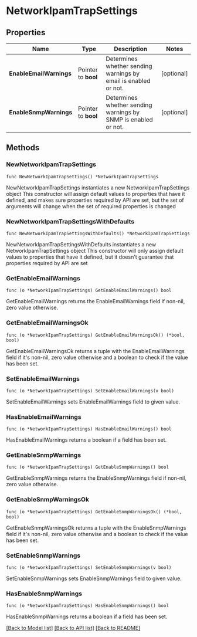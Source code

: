 # NetworkIpamTrapSettings

## Properties

Name | Type | Description | Notes
------------ | ------------- | ------------- | -------------
**EnableEmailWarnings** | Pointer to **bool** | Determines whether sending warnings by email is enabled or not. | [optional] 
**EnableSnmpWarnings** | Pointer to **bool** | Determines whether sending warnings by SNMP is enabled or not. | [optional] 

## Methods

### NewNetworkIpamTrapSettings

`func NewNetworkIpamTrapSettings() *NetworkIpamTrapSettings`

NewNetworkIpamTrapSettings instantiates a new NetworkIpamTrapSettings object
This constructor will assign default values to properties that have it defined,
and makes sure properties required by API are set, but the set of arguments
will change when the set of required properties is changed

### NewNetworkIpamTrapSettingsWithDefaults

`func NewNetworkIpamTrapSettingsWithDefaults() *NetworkIpamTrapSettings`

NewNetworkIpamTrapSettingsWithDefaults instantiates a new NetworkIpamTrapSettings object
This constructor will only assign default values to properties that have it defined,
but it doesn't guarantee that properties required by API are set

### GetEnableEmailWarnings

`func (o *NetworkIpamTrapSettings) GetEnableEmailWarnings() bool`

GetEnableEmailWarnings returns the EnableEmailWarnings field if non-nil, zero value otherwise.

### GetEnableEmailWarningsOk

`func (o *NetworkIpamTrapSettings) GetEnableEmailWarningsOk() (*bool, bool)`

GetEnableEmailWarningsOk returns a tuple with the EnableEmailWarnings field if it's non-nil, zero value otherwise
and a boolean to check if the value has been set.

### SetEnableEmailWarnings

`func (o *NetworkIpamTrapSettings) SetEnableEmailWarnings(v bool)`

SetEnableEmailWarnings sets EnableEmailWarnings field to given value.

### HasEnableEmailWarnings

`func (o *NetworkIpamTrapSettings) HasEnableEmailWarnings() bool`

HasEnableEmailWarnings returns a boolean if a field has been set.

### GetEnableSnmpWarnings

`func (o *NetworkIpamTrapSettings) GetEnableSnmpWarnings() bool`

GetEnableSnmpWarnings returns the EnableSnmpWarnings field if non-nil, zero value otherwise.

### GetEnableSnmpWarningsOk

`func (o *NetworkIpamTrapSettings) GetEnableSnmpWarningsOk() (*bool, bool)`

GetEnableSnmpWarningsOk returns a tuple with the EnableSnmpWarnings field if it's non-nil, zero value otherwise
and a boolean to check if the value has been set.

### SetEnableSnmpWarnings

`func (o *NetworkIpamTrapSettings) SetEnableSnmpWarnings(v bool)`

SetEnableSnmpWarnings sets EnableSnmpWarnings field to given value.

### HasEnableSnmpWarnings

`func (o *NetworkIpamTrapSettings) HasEnableSnmpWarnings() bool`

HasEnableSnmpWarnings returns a boolean if a field has been set.


[[Back to Model list]](../README.md#documentation-for-models) [[Back to API list]](../README.md#documentation-for-api-endpoints) [[Back to README]](../README.md)


